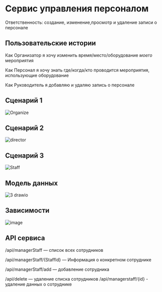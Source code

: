 # Сервис управления персоналом

Ответственность: создание, изменение,просмотр и удаление записи о персонале

## Пользовательские истории

Как Организатор я хочу изменить время/место/оборудование _моего_ мероприятия

Как Персонал я хочу знать где/когда/кто проводится мероприятия, использующие оборудование

Как Руководитель я добавляю и удаляю запись о персонале
 ## Сценарий 1
 ![Organize](https://user-images.githubusercontent.com/82897496/164001504-4316c66a-d533-4270-9bba-083d336185dc.png)

 ## Сценарий 2
 ![director](https://user-images.githubusercontent.com/82897496/164001514-e9c0951a-e005-41c5-9dcf-70f3cd40d0a6.png)

 ## Сценарий 3
 ![Staff](https://user-images.githubusercontent.com/82897496/164001530-a8fbde2d-666d-444d-a7a4-061684c38c4d.png)


## Модель данных
![3 drawio](https://user-images.githubusercontent.com/82897496/163939607-78d28ede-680e-4d6d-95c2-03700f9df23e.png)

## Зависимости
![image](https://user-images.githubusercontent.com/82897496/163626377-7cd3255e-5b7e-4b8d-9a45-8152ad953572.png)

## API сервиса
/api/managerStaff — список всех сотрудников

/api/managerStaff/{StaffId} — Информация о конкретном сотруднике

/api/managerStaff/add — добавление сотрудника

/api/delete — удаление списка сотрудников
/api/managerstaff/{id} - удаление данных о сотруднике
